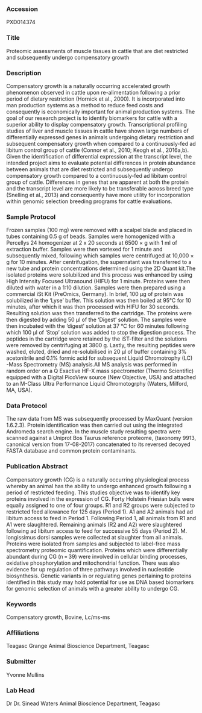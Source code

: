 ### Accession
PXD014374

### Title
Proteomic assessments of  muscle tissues in cattle that are diet restricted and subsequently undergo compensatory growth

### Description
Compensatory growth is a naturally occurring accelerated growth phenomenon observed in cattle upon re-alimentation following a prior period of dietary restriction (Hornick et al., 2000). It is incorporated into man production systems as a method to reduce feed costs and consequently is economically important for animal production systems. The goal of our research project is to identify biomarkers for cattle with a superior ability to display compensatory growth. Transcriptional profiling studies of liver and muscle tissues in cattle have shown large numbers of differentially expressed genes in animals undergoing dietary restriction and subsequent compensatory growth when compared to a continuously-fed ad libitum control group of cattle (Connor et al., 2010; Keogh et al., 2016a,b). Given the identification of differential expression at the transcript level, the intended project aims to evaluate potential differences in protein abundance between animals that are diet restricted and subsequently undergo compensatory growth compared to a continuously-fed ad libitum control group of cattle. Differences in genes that are apparent at both the protein and the transcript level are more likely to be transferable across breed type (Snelling et al., 2013) and consequently have more utility for incorporation within genomic selection breeding programs for cattle evaluations.

### Sample Protocol
Frozen samples (100 mg) were removed with a scalpel blade and placed in tubes containing 0.5 g of beads. Samples were homogenized with a Percellys 24 homogenizer at 2 x 20 seconds at 6500 × g with 1 ml of extraction buffer. Samples were then vortexed for 1 minute and subsequently mixed, following which samples were centrifuged at 10,000 × g for 10 minutes. After centrifugation, the supernatant was transferred to a new tube and protein concentrations determined using the 2D Quant kit.The isolated proteins were solubilized and this process was enhanced by using High Intensity Focused Ultrasound (HIFU) for 1 minute. Proteins were then diluted with water in a 1:10 dilution. Samples were then prepared using a commercial iSt Kit (PreOmics, Germany). In brief, 100 µg of protein was solubilized in the ‘Lyse’ buffer. This solution was then boiled at 95°C for 10 minutes, after which it was then processed with HIFU for 30 seconds. Resulting solution was then transferred to the cartridge. The proteins were then digested by adding 50 µl of the ‘Digest’ solution. The samples were then incubated with the ‘digest’ solution at 37 °C for 60 minutes following which 100 µl of ‘Stop’ solution was added to stop the digestion process. The peptides in the cartridge were retained by the iST-filter and the solutions were removed by centrifuging at 3800 g. Lastly, the resulting peptides were washed, eluted, dried and re-solubilised in 20 µl of buffer containing 3% acetonitrile and 0.1% formic acid for subsequent Liquid Chromotrophy (LC) -Mass Spectrometry (MS) analysis.All MS analysis was performed in random order on a Q Exactive HF-X mass spectrometer (Thermo Scientific) equipped with a Digital PicoView source (New Objective, USA) and attached to an M-Class Ultra Performance Liquid Chromotogrphy (Waters, Milford, MA, USA).

### Data Protocol
The raw data from MS was subsequently processed by MaxQuant (version 1.6.2.3). Protein identification was then carried out using the integrated Andromeda search engine. In the muscle study resulting spectra were scanned against a Uniprot Bos Taurus reference proteome, (taxonomy 9913, canonical version from 17-08-2017) concatenated to its reversed decoyed FASTA database and common protein contaminants.

### Publication Abstract
Compensatory growth (CG) is a naturally occurring physiological process whereby an animal has the ability to undergo enhanced growth following a period of restricted feeding. This studies objective was to identify key proteins involved in the expression of CG. Forty Holstein Friesian bulls were equally assigned to one of four groups. R1 and R2 groups were subjected to restricted feed allowance for 125 days (Period 1). A1 and A2 animals had ad libitum access to feed in Period 1. Following Period 1, all animals from R1 and A1 were slaughtered. Remaining animals (R2 and A2) were slaughtered following ad libitum access to feed for successive 55 days (Period 2). M. longissimus dorsi samples were collected at slaughter from all animals. Proteins were isolated from samples and subjected to label-free mass spectrometry proteomic quantification. Proteins which were differentially abundant during CG (n&#x2009;=&#x2009;39) were involved in cellular binding processes, oxidative phosphorylation and mitochondrial function. There was also evidence for up regulation of three pathways involved in nucleotide biosynthesis. Genetic variants in or regulating genes pertaining to proteins identified in this study may hold potential for use as DNA based biomarkers for genomic selection of animals with a greater ability to undergo CG.

### Keywords
Compensatory growth, Bovine, Lc/ms-ms

### Affiliations
Teagasc Grange
Animal Bioscience Department, Teagasc

### Submitter
Yvonne Mullins

### Lab Head
Dr Dr. Sinead Waters
Animal Bioscience Department, Teagasc


